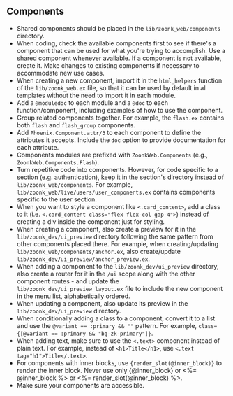 ## Components

- Shared components should be placed in the `lib/zoonk_web/components` directory.
- When coding, check the available components first to see if there's a component that can be used for what you're trying to accomplish. Use a shared component whenever available. If a component is not available, create it. Make changes to existing components if necessary to accommodate new use cases.
- When creating a new component, import it in the `html_helpers` function of the `lib/zoonk_web.ex` file, so that it can be used by default in all templates without the need to import it in each module.
- Add a `@moduledoc` to each module and a `@doc` to each function/component, including examples of how to use the component.
- Group related components together. For example, the `flash.ex` contains both `flash` and `flash_group` components.
- Add `Phoenix.Component.attr/3` to each component to define the attributes it accepts. Include the `doc` option to provide documentation for each attribute.
- Components modules are prefixed with `ZoonkWeb.Components` (e.g., `ZoonkWeb.Components.Flash`).
- Turn repetitive code into components. However, for code specific to a section (e.g. authentication), keep it in the section's directory instead of `lib/zoonk_web/components`. For example, `lib/zoonk_web/live/users/user_components.ex` contains components specific to the user section.
- When you want to style a component like `<.card_content>`, add a class to it (i.e. `<.card_content class="flex flex-col gap-4">`) instead of creating a div inside the component just for styling.
- When creating a component, also create a preview for it in the `lib/zoonk_dev/ui_preview` directory following the same pattern from other components placed there. For example, when creating/updating `lib/zoonk_web/components/anchor.ex`, also create/update `lib/zoonk_dev/ui_preview/anchor_preview.ex`.
- When adding a component to the `lib/zoonk_dev/ui_preview` directory, also create a router for it in the `/ui` scope along with the other component routes - and update the `lib/zoonk_dev/ui_preview_layout.ex` file to include the new component in the menu list, alphabetically ordered.
- When updating a component, also update its preview in the `lib/zoonk_dev/ui_preview` directory.
- When conditionally adding a class to a component, convert it to a list and use the `@variant == :primary && ""` pattern. For example, `class={[@variant == :primary && "bg-zk-primary"]}`.
- When adding text, make sure to use the `<.text>` component instead of plain text. For example, instead of `<h1>Title</h1>`, use `<.text tag="h1">Title</.text>`.
- For components with inner blocks, use `{render_slot(@inner_block)}` to render the inner block. Never use only {@inner_block} or <%= @inner_block %> or <%= render_slot(@inner_block) %>.
- Make sure your components are accessible.
